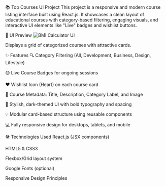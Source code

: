 📚 Top Courses UI Project
This project is a responsive and modern course listing interface built using React.js. It showcases a clean layout of educational courses with category-based filtering, engaging visuals, and interactive UI elements like "Live" badges and wishlist buttons.

📸 UI Preview
![BMI Calculator UI](./path-to-your-image.png)

Displays a grid of categorized courses with attractive cards.


✨ Features
🔍 Category Filtering (All, Development, Business, Design, Lifestyle)

🟡 Live Course Badges for ongoing sessions

❤️ Wishlist Icon (Heart) on each course card

📘 Course Metadata: Title, Description, Category Label, and Image

💅 Stylish, dark-themed UI with bold typography and spacing

💡 Modular card-based structure using reusable components

💻 Fully responsive design for desktops, tablets, and mobile


🛠️ Technologies Used
React.js (JSX components)

HTML5 & CSS3

Flexbox/Grid layout system

Google Fonts (optional)

Responsive Design Principles
